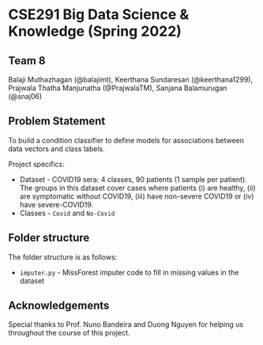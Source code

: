 # CSE291 Big Data Science & Knowledge (Spring 2022)

## Team 8
Balaji Muthazhagan (@balajimt), Keerthana Sundaresan (@keerthana1299), Prajwala Thatha Manjunatha (@PrajwalaTM), Sanjana Balamurugan (@snaj06)

## Problem Statement

To build a condition classifier  to define models for associations between data vectors and class labels. 

Project specifics:
* Dataset -  COVID19 sera: 4 classes, 90 patients (1 sample per patient). The groups in this dataset cover cases where patients (i) are healthy, (ii) are symptomatic without COVID19, (iii) have non-severe COVID19 or (iv) have severe-COVID19.
* Classes - `Covid` and `No-Covid`


## Folder structure
The folder structure is as follows:
* `imputer.py` - MissForest imputer code to fill in missing values in the dataset

## Acknowledgements
Special thanks to Prof. Nuno Bandeira and Duong Nguyen for helping us throughout the course of this project.
